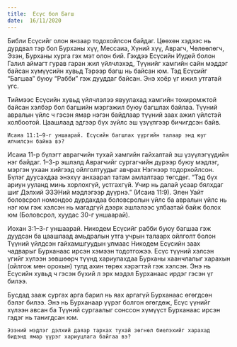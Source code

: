 ```yaml
---
title:  Есүс бол Багш
date:  16/11/2020
---
```


Библи Есүсийг олон янзаар тодохойлсон байдаг. Цөөхөн хэдээс нь дурдвал тэр бол Бурханы хүү, Мессаиа, Хүний хүү, Аврагч, Чөлөөлөгч, Эзэн, Бурханы хурга гэх мэт олон бий. Гэхдээ Есүсийн Иудей болон Галил аймагт гурав гаран жил үйлчлэхэд, Түүнийг хамгийн сайн мэддэг байсан хүмүүсийн хувьд Тэрээр багш нь байсан юм. Тэд Есүсийг “Багшаа” буюу “Рабби” гэж дууддаг байсан. Энэ хоёр үг ижил утгатай үгс.

Тиймээс Есүсийн хувьд үйлчлэлээ явуулахад хамгийн тохиромжтой байсан хэлбэр бол багшийн мэргэжил буюу багшлах байлаа. Түүний авралын үйлс ч гэсэн ямар нэгэн байдлаар түүний заах ажил үйлстэй холбоотой. Цаашлаад эдгээр бүх зүйлс эш үзүүлгээр бичигдсэн байв.

`Исаиа 11:1–9-г уншаарай. Есүсийн багшлах үүргийн талаар энд юуг илчилсэн байна вэ?`

Исаиа 11-р бүлэгт аврагчийн тухай хамгийн гайхалтай эш үзүүлэгүүдийн нэг байдаг. 1–3-р эшлэлд Аврагчийг сургагчийн дүрээр буюу мэдлэг, мэргэн ухаан хийгээд ойлголтуудыг авчрах Нэгнээр тодорхойлсон. Бүлэг дуусахдаа энэхүү анхаарал татам амлалтаар төгсдөг. “Тэд бүх ариун ууланд минь хорлохгүй, устгахгүй. Учир нь далай усаар бялхдаг шиг Дэлхий ЭЗЭНий мэдлэгээр дүүрнэ.” (Исаиа 11:9). Элен Уайт боловсрол номондоо дурдахдаа боловсролын үйлс ба авралын үйлс нь нэг юм гэж хэлсэн нь магадгүй дээрх эшлэлээс улбаатай байж болох юм (Боловсрол, хуудас 30-г уншаарай).

Иохан 3:1–3-г уншаарай. Никодем Есүсийг рабби буюу багшаа гэж дуудсан ба цаашлаад амьдралын утга учрын талаарх ойлголт болон Түүний үйлдсэн гайхамшгуудын улмаас Никодем Есүсийн заах чадварыг Бурханаас ирсэн хэмээн тодотгожээ. Есүс түүний хэлсэн үгийг хүлээн зөвшөөрч түүнд хариулахдаа Бурханы хаанчлалыг харахын (ойлгож мөн орохын) тулд ахин төрөх хэрэгтэй гэж хэлсэн. Энэ нь Есүсийн хувьд ч гэсэн бүхий л эрх мэдэл Бурханаас ирдэг гэсэн үг билээ.

Бусдад зааж сургах арга барил нь яах аргагүй Бурханаас өгөгдсөн бэлэг билээ. Энэ нь Бурханаар үүрэг болгон өгөгдөж, Есүс үүнийг хүлээн авсан ба Түүний сургаалыг сонссон хүмүүст Бурханаас ирсэн гэдэг нь танигдсан юм.

`Эзэний мэдлэг дэлхий даяар тархах тухай зөгнөл биелэхийг харахад бидэнд ямар үүрэг хариуцлага байгаа вэ?`